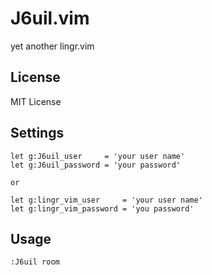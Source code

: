 J6uil.vim
=====

yet another lingr.vim

License
-------

MIT License

Settings
---------

    let g:J6uil_user     = 'your user name'
    let g:J6uil_password = 'your password'

    or

    let g:lingr_vim_user     = 'your user name'
    let g:lingr_vim_password = 'you password'

Usage
-----

    :J6uil room
